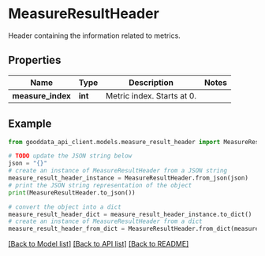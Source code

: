 # MeasureResultHeader

Header containing the information related to metrics.

## Properties

Name | Type | Description | Notes
------------ | ------------- | ------------- | -------------
**measure_index** | **int** | Metric index. Starts at 0. | 

## Example

```python
from gooddata_api_client.models.measure_result_header import MeasureResultHeader

# TODO update the JSON string below
json = "{}"
# create an instance of MeasureResultHeader from a JSON string
measure_result_header_instance = MeasureResultHeader.from_json(json)
# print the JSON string representation of the object
print(MeasureResultHeader.to_json())

# convert the object into a dict
measure_result_header_dict = measure_result_header_instance.to_dict()
# create an instance of MeasureResultHeader from a dict
measure_result_header_from_dict = MeasureResultHeader.from_dict(measure_result_header_dict)
```
[[Back to Model list]](../README.md#documentation-for-models) [[Back to API list]](../README.md#documentation-for-api-endpoints) [[Back to README]](../README.md)


